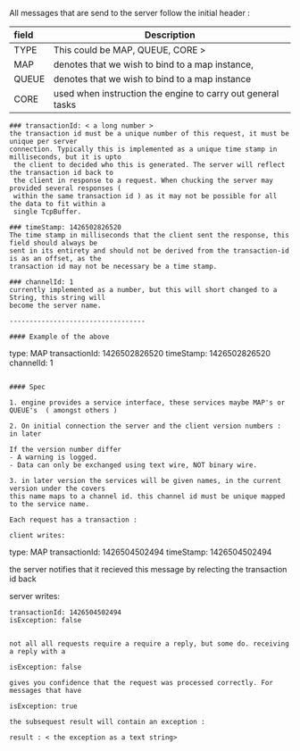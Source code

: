 All messages that are send to the server follow the initial header :


| field              |                           Description |
|:------------------ | -------------------------------------------------------------------------- |
|TYPE                |  This could be MAP, QUEUE, CORE >  |
|MAP | denotes that we wish to bind to a map instance,    |
|QUEUE  | denotes that we wish to bind to a map instance  |
|CORE | used when instruction the engine to carry out general tasks |

```
### transactionId: < a long number >
the transaction id must be a unique number of this request, it must be unique per server
connection. Typically this is implemented as a unique time stamp in milliseconds, but it is upto
 the client to decided who this is generated. The server will reflect the transaction id back to
 the client in response to a request. When chucking the server may provided several responses (
 within the same transaction id ) as it may not be possible for all the data to fit within a
 single TcpBuffer.

### timeStamp: 1426502826520
The time stamp in milliseconds that the client sent the response, this field should always be
sent in its entirety and should not be derived from the transaction-id is as an offset, as the
transaction id may not be necessary be a time stamp.

### channelId: 1
currently implemented as a number, but this will short changed to a String, this string will
become the server name.

----------------------------------

#### Example of the above
```
type: MAP
transactionId: 1426502826520
timeStamp: 1426502826520
channelId: 1
```

#### Spec

1. engine provides a service interface, these services maybe MAP's or QUEUE's  ( amongst others )

2. On initial connection the server and the client version numbers :
in later

If the version number differ
- A warning is logged.
- Data can only be exchanged using text wire, NOT binary wire.

3. in later version the services will be given names, in the current version under the covers
this name maps to a channel id. this channel id must be unique mapped to the service name.

Each request has a transaction :

client writes:
```
type: MAP
transactionId: 1426504502494
timeStamp: 1426504502494


the server notifies that it recieved this message by relecting the transaction id back


server writes:
```
transactionId: 1426504502494
isException: false


not all all requests require a require a reply, but some do. receiving a reply with a

isException: false

gives you confidence that the request was processed correctly. For messages that have

isException: true

the subsequest result will contain an exception :

result : < the exception as a text string>



